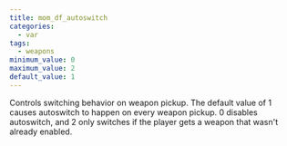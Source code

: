 ```yaml
---
title: mom_df_autoswitch
categories:
  - var
tags:
  - weapons
minimum_value: 0
maximum_value: 2
default_value: 1
---
```


Controls switching behavior on weapon pickup. The default value of 1 causes autoswitch to happen on every weapon pickup. 0 disables autoswitch, and 2 only switches if the player gets a weapon that wasn't already enabled.
